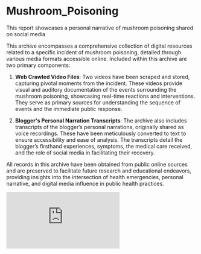 # Mushroom_Poisoning
This report showcases a personal narrative of mushroom poisoning shared on social media

This archive encompasses a comprehensive collection of digital resources related to a specific incident of mushroom poisoning, detailed through various media formats accessible online. Included within this archive are two primary components:

1. **Web Crawled Video Files**: Two videos have been scraped and stored, capturing pivotal moments from the incident. These videos provide visual and auditory documentation of the events surrounding the mushroom poisoning, showcasing real-time reactions and interventions. They serve as primary sources for understanding the sequence of events and the immediate public response.

2. **Blogger's Personal Narration Transcripts**: The archive also includes transcripts of the blogger’s personal narrations, originally shared as voice recordings. These have been meticulously converted to text to ensure accessibility and ease of analysis. The transcripts detail the blogger’s firsthand experiences, symptoms, the medical care received, and the role of social media in facilitating their recovery.

All records in this archive have been obtained from public online sources and are preserved to facilitate future research and educational endeavors, providing insights into the intersection of health emergencies, personal narrative, and digital media influence in public health practices.

[![Figure 1](https://github.com/jamesjin63/Mushroom_Poisoning/blob/main/Figure1.pdf "Click to view Figure 1")](https://github.com/jamesjin63/Mushroom_Poisoning/blob/main/Figure1.pdf)
